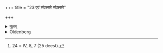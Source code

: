 +++
title = "23 एवं संवत्सरे संवत्सरे"

+++

<details><summary>मूलम्</summary>

एवं संवत्सरे संवत्सरे नवयज्ञयोर्वा २३
</details>

<details><summary>Oldenberg</summary>

24 [^fn_1045]. With the two (formulas), 'Obeying the will' (MB. II, 6, 7, 8), he should sacrifice two oblations.

[^fn_1045]: 24 = IV, 8, 7 (25 deest).
</details>
